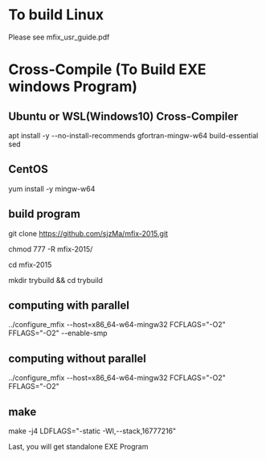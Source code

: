 # To build Linux 
Please see mfix_usr_guide.pdf


# Cross-Compile (To Build EXE windows Program)

## Ubuntu or WSL(Windows10) Cross-Compiler

apt install -y --no-install-recommends gfortran-mingw-w64 build-essential sed

## CentOS

yum install -y mingw-w64

## build program

git clone https://github.com/sjzMa/mfix-2015.git

chmod 777 -R  mfix-2015/

cd mfix-2015

mkdir trybuild && cd trybuild

## computing with parallel

../configure_mfix --host=x86_64-w64-mingw32 FCFLAGS="-O2" FFLAGS="-O2" --enable-smp

## computing without parallel

../configure_mfix --host=x86_64-w64-mingw32 FCFLAGS="-O2" FFLAGS="-O2"

## make
make -j4 LDFLAGS="-static -Wl,--stack,16777216"

Last, you will get standalone EXE Program
